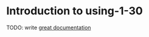# Introduction to using-1-30

TODO: write [great documentation](http://jacobian.org/writing/what-to-write/)
